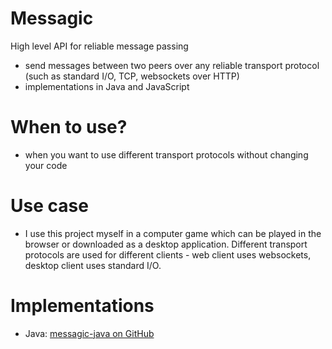 # Messagic
High level API for reliable message passing

+ send messages between two peers over any reliable transport protocol (such as standard I/O, TCP, websockets over HTTP)
+ implementations in Java and JavaScript

When to use?
============

+ when you want to use different transport protocols without changing your code

Use case
========

+ I use this project myself in a computer game which can be played in the browser or downloaded as a desktop application. Different transport protocols are used for different clients - web client uses websockets, desktop client uses standard I/O.

Implementations
===============

+ Java: [messagic-java on GitHub](https://github.com/jacekolszak/messagic-java)
